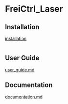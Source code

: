 # FreiCtrl_Laser

## Installation
[installation](documentation/installation.md)



```{include} documentation/installation.md
```

## User Guide
[user_guide.md](documentation/user_guide.md)

## Documentation
[documentation.md](documentation/documentation.md)